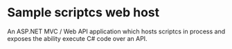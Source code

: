 Sample scriptcs web host
=======================

An ASP.NET MVC / Web API application which hosts scriptcs in process and exposes the ability execute C# code over an API.

